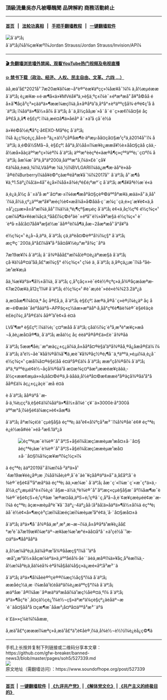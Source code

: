 ### 頂級流量吳亦凡被曝醜聞 品牌解約 商務活動終止
------------------------

#### [首页](https://github.com/gfw-breaker/banned-news3/blob/master/README.md) &nbsp;&nbsp;|&nbsp;&nbsp; [法轮功真相](https://github.com/begood0513/basic/blob/master/README.md)  &nbsp;&nbsp;|&nbsp;&nbsp; [手把手翻墙教程](https://github.com/gfw-breaker/guides/wiki)  &nbsp;&nbsp;|&nbsp;&nbsp; [一键翻墙软件](https://github.com/gfw-breaker/nogfw/blob/master/README.md)  



<div><img alt="å´äº¦å¡" src="https://img.soundofhope.org/2021-07/s__3219503-1626778871230.jpg"/>
<br/><figcaption class="caption">
 å´äº¦å¡ï¼å¾çæ¥æºï¼Jordan Strauss/Jordan Strauss/Invision/APï¼
</figcaption></div><hr/>

#### [ 🎬  免翻墙浏览墙外禁闻、观看YouTube热门视频及电视直播](https://github.com/gfw-breaker/HelloWorld)

#### [ 💥  禁书下载（政治、经济、人权、民主自由、文革、六四 ...）](https://github.com/gfw-breaker/books/blob/master/README.md)

<div><div class="Content__Wrapper sc-1bvya0-0 grZQxZ">
 <p class="meta-top">
  <span class="meta">
   ãå¸æä¹å£°2021å¹´7æ20æ¥ãï¼æ¬å°è®°èæ¥äºçç»¼åæ¥å¯¼ï¼
  </span>
  ä¸­å½æµéææ
  <ok href="/term/249109">
   å´äº¦å¡
  </ok>
  è¿æ¥æ·±é·æ¶å«ä»¥MVéå¥³ä¸»è§ä¸ºç±ï¼è¯±éªæªæå¹´å¥³å­©åå éå±å¹¶åçå³ç³»ç­ãäºä»¶ææ¼æçï¼ä¸­å±å®åªä¹ä¸åºå°±èºäººç§å¾·é®é¢ç¹å
  <ok href="/term/249109">
   å´äº¦å¡
  </ok>
  ï¼åäºä»¶å½±åï¼
  <ok href="/term/249109">
   å´äº¦å¡
  </ok>
  å¨ä¸­å½çåå¡æ´»å¨å¨é¨ç»æ­¢ï¼å¤§é
  <ok href="/term/23803">
   åç
  </ok>
  å®£å¸ä¸å¶
  <ok href="/term/113746">
   è§£çº¦
  </ok>
  ï¼ä¸æé¤å¶ä»åéåº
  <ok href="/term/44685">
   å¨±ä¹å
  </ok>
  çå¯è½ã
 </p>
 <p>
  ä»¥é©å½é¡¶å°ç·å¢EXO-Måºéç
  <ok href="/term/249109">
   å´äº¦å¡
  </ok>
  ï¼å ä¿ç¾çé¿ç¸åå±è·³ä¿±ä½³çå®åæ¶è·äºæµ·åå¤çå¤§æ¹ç²ä¸ã2014å¹´ï¼
  <ok href="/term/249109">
   å´äº¦å¡
  </ok>
  ä¸é©å½SMå¬å¸
  <ok href="/term/113746">
   è§£çº¦
  </ok>
  åå°ä¸­å½åå±ï¼æ¥è¿ææå¥½è±åå¤§çãå çãä¸­å½æå»åãç­äººæ°ç»¼èºï¼
  <ok href="/term/249109">
   å´äº¦å¡
  </ok>
  äººæ°èèçªé«ãæ®å¶ç»çºªäººè¡¨ç¤ºï¼
  <ok href="/term/249109">
   å´äº¦å¡
  </ok>
  åæ¼æ¯åºä¸å°äº200ä¸åäººæ°å¸ï¼ä»£è¨çå¥¢ä¾åä¸èæä¸¾ï¼LVãå®æ ¼ä¸½ï¼BVLGARIï¼ãä¿æ¶æ·ãå°è»ãå·´å®èï¼Burberryï¼ãå¥é©°ç­ãæ®éåªæ¥å¯¼ï¼2017å¹´
  <ok href="/term/249109">
   å´äº¦å¡
  </ok>
  å¹´æ¶å¥ä¸º1.5äº¿ï¼å¦ä»4å¹´è¿å»ï¼åå±å¾é¡ºé£é¡ºæ°´ç
  <ok href="/term/249109">
   å´äº¦å¡
  </ok>
  æ¶å¥åªè½æ´é«ã
 </p>
 <div class="AD_Embed__Wrap-sc-1xslmin-0 igMuqX module desktop">
  <div>
  </div>
 </div>
 <p>
  ä¸è¿ä¸­å½ç
  <ok href="/term/44685">
   å¨±ä¹å
  </ok>
  æ°´å¤ªæ·±ï¼éæ¶æåºå¤§çè®©äººåºæ¥ä¸æãä»å¹´ä¸åå¹´ï¼ä¸­å½ä¸çº¿äººæ°å¥³æéç½è¢«æå¼å»å­©å­ãå·ç¨æ¼ç¨ç­ä¸é»ç´æ¥è¢«ä¸­å±å¹¿çµæ»å±å°æï¼ä¸åå¹´ï¼ä½ä¸ºé¡¶çº§æµéç
  <ok href="/term/249109">
   å´äº¦å¡
  </ok>
  è¢«ä¸åç½çº¢
  <ok href="/term/577352">
   é½ç¾ç«¹
  </ok>
  çæï¼å¶ä»¥éæ¼åç­ä¸ºåå£ï¼ç©è²ãè¯±éªå¹´è½»å¥³æ§ã
  <ok href="/term/577352">
   é½ç¾ç«¹
  </ok>
  è¯´èªå·±åå¦å¤7åå¥³æ§é½æ¯åå®³èï¼å¶ä¸­åæ¬2åæªæå¹´å°å¥³ã
 </p>
 <p>
  <ok href="/term/577352">
   é½ç¾ç«¹
  </ok>
  è¿å¬å¸äºä¸
  <ok href="/term/249109">
   å´äº¦å¡
  </ok>
  çä¸äºèå¤©è®°å½ï¼ç§°
  <ok href="/term/249109">
   å´äº¦å¡
  </ok>
  æç®ç¨200ä¸å°å£ï¼å¥¹å·²åå¤å¥½èµ°æ³å¾ç¨åºã
 </p>
 <p>
  7æ19æ¥ï¼
  <ok href="/term/249109">
   å´äº¦å¡
  </ok>
  å¨å¾®ååå£°æï¼å¦è®¤è¿äºææ§ã
  <ok href="/term/249109">
   å´äº¦å¡
  </ok>
  çå·¥ä½å®¤ä¹åå¸å£°æï¼ç§°
  <ok href="/term/577352">
   é½ç¾ç«¹
  </ok>
  ç¼é ä¸
  <ok href="/term/249109">
   å´äº¦å¡
  </ok>
  ä¸å®çä¿¡æ¯ï¼å·²åè­¦æ¹æ¥æ¡ã
 </p>
 <p>
  åä¸¾æ¥äºä»¶å½±åï¼ä¸
  <ok href="/term/249109">
   å´äº¦å¡
  </ok>
  ç¸å³çåç±»è¯é¢è½®çªç»ä¸å¾®åç­æãæªæ­¢7æ20æ¥ä¸å12ç¹ï¼#
  <ok href="/term/249109">
   å´äº¦å¡
  </ok>
  <ok href="/term/577352">
   é½ç¾ç«¹
  </ok>
  #è¯æ¡éè¯»éé«è¾¾23.2äº¿ã
 </p>
 <p>
  ä¸æ­¤åæ¶ï¼å¤ä¸ª
  <ok href="/term/23803">
   åç
  </ok>
  å®£å¸ä¸
  <ok href="/term/249109">
   å´äº¦å¡
  </ok>
  <ok href="/term/113746">
   è§£çº¦
  </ok>
  ãæ®ä¸å®å¨ç»è®¡ï¼è¿äº
  <ok href="/term/23803">
   åç
  </ok>
  åæ¬é©æãè¯åéºå­ãäºå¬APPãç«ç½ãæ»æºãåº·å¸åå°çº¢è¶ãè¾è®¯è§é¢ãçèè£èç­ï¼ç¸å³å®£ä¼ åå®¹ä¹è¢«å é¤ã
 </p>
 <p>
  LVå¹¶æª
  <ok href="/term/113746">
   è§£çº¦
  </ok>
  ï¼ä½è¡¨ç¤ºæåå
  <ok href="/term/249109">
   å´äº¦å¡
  </ok>
  çåä½ï¼ç´è³å¸æ³è°æ¥ç»æå¬å¸ãè¿æå¤å®¶ä¸
  <ok href="/term/249109">
   å´äº¦å¡
  </ok>
  æåä½ç
  <ok href="/term/23803">
   åç
  </ok>
  éèäºå®å®£ä»£è¨å¾®åã
 </p>
 <p>
  <ok href="/term/249109">
   å´äº¦å¡
  </ok>
  5ææ¶åè¡¨æ°æ­ãç¿±ç¿ãï¼ä¸­å±ååªå¤®è§ä¹äºå¾®åå¸®å¿åæå®£ä¼ ï¼
  <ok href="/term/249109">
   å´äº¦å¡
  </ok>
  ä¹è½¬åè¯¥åå¾®åï¼å¹¶ä¸æè¯¥å¾®åç½®é¡¶å¨ä¸ªäººä¸»é¡µï¼ä¸è¿å¨
  <ok href="/term/577352">
   é½ç¾ç«¹
  </ok>
  çæåï¼å¤®è§é¦åå é¤äºå®£ä¼
  <ok href="/term/249109">
   å´äº¦å¡
  </ok>
  æ­æ²çå¾®åï¼
  <ok href="/term/249109">
   å´äº¦å¡
  </ok>
  äºä¸ªäººé¡µé¢è½¬åçå¾®åä¹å æ­¤æ¾ç¤ºâæ²¡ææéæ¥çâãä¸­å½ç«ææ¢æµä»»å¡âå¤©é®ä¸å·âåâä¸­å½èªå¤©æ¢ææè²å®âçå¾®åä¹å°ååå®£ä¼ ãç¿±ç¿ãçè´´æå é¤ã
 </p>
 <p>
  è
  <ok href="/term/249109">
   å´äº¦å¡
  </ok>
  åå®äºå¨æ­å·ä¸¾è¡çç²ä¸è§é¢ä¼ï¼åäºä»¶å½±åï¼é¨ç¥¨ä»3000è·å°300åäººæ°å¸ï¼è§é¢ä¼æç»è¢«åæ¶ã
 </p>
 <p>
  <ok href="/term/249109">
   å´äº¦å¡
  </ok>
  åºæ¼çé¦é¨çµè§å§ã
  <ok href="/term/577769">
   éç°ªè¡
  </ok>
  ãä¹è¢«å¼ºçå³æ³¨ï¼å¾®åè¯é¢#
  <ok href="/term/577769">
   éç°ªè¡
  </ok>
  è¿è½æ­å#éè¯»éå·²æ6.1äº¿ã
 </p>
 <figure class="OImage__StyledFigure-sc-1lfley0-0 hHSfVg">
  <img alt="éç°ªè¡æ¯è¾è®¯å¹´åº¦S+å§éï¼å¦æç¦æ­æèµæ¹æå¤±å·¨å¤§" src="https://img.soundofhope.org/2021-07/s__3219503-1626779319869.jpg"/>
  <br/><figcaption>
   ãéç°ªè¡ãæ¯è¾è®¯å¹´åº¦S+å§éï¼å¦æç¦æ­æèµæ¹æå¤±å·¨å¤§ï¼å¾çæ¥æºï¼ç½ç»ï¼
  </figcaption>
 </figure>
 <p>
  ã
  <ok href="/term/577769">
   éç°ªè¡
  </ok>
  ãäº2019å¹´å¼æï¼å·²äºä»å¹´4æ19æ¥éè¿å®¡æ ¸ï¼åå¾åè¡è®¸å¯è¯ãè¯¥çåå®äºä»å¹´ä¸å­£åº¦å¨è¾è®¯è§é¢å¹³å°æ­åºãã
  <ok href="/term/577769">
   éç°ªè¡
  </ok>
  ãä¸»æ¼æ¯
  <ok href="/term/249109">
   å´äº¦å¡
  </ok>
  åæ¨ç´«ï¼æ¨ç´«æ¯ç°ä»ä¸­å½ä¸çº¿æµéå°è±ï¼è¿é¨å§æ¬ä½ä¸ºè¾è®¯å¹´åº¦æç«çµè§å§æ¨åºï¼åæ¶æ¯è¾è®¯è§é¢çS+é¡¹ç®ãæ ¹æ®æ­¤åä¸äºS+é¡¹ç®å¨ç¸å³å¬å¸è´¢æ¥çæèµéé¢æ¨æ­ï¼ã
  <ok href="/term/577769">
   éç°ªè¡
  </ok>
  ãçæ»æèµåºè¯¥å¨3äº¿-4äº¿åå·¦å³ãå¦ä»åäºä»¶å½±åï¼ã
  <ok href="/term/577769">
   éç°ªè¡
  </ok>
  ãå¯è½è¢«å»¶æ­çè³ç¦æ­ï¼å¦æé­ç¦æ­ï¼æèµæ¹å°é¢ä¸´å·¨å¤§æå¤±ã
 </p>
 <p>
  <ok href="/term/249109">
   å´äº¦å¡
  </ok>
  äºä»¶å¨å¾®åä¸æ²¸æ²¸æ¬æ¬ï¼ä¸­å±å®åªä¹æ¥è¿åå£°æ¹è¯ã7æ19æ¥ï¼æ°äº¬æ¥ãæ¾æ¹æ°é»ãå¤å°å¨±ä¹ç­é½å¯¹æ­¤äºä»¶ååºååºã
 </p>
 <p>
  ä¸­å½æ¼åºè¡ä¸åä¼å®æ¹å¾®ååæç§°ï¼å¯¹äºå·æå¹¿æ³å½±ååçæ¼èºä»ä¸äººåéå¾·åè´¨ãèä¸æå®ï¼ä»¥åç¸å³èæï¼ä¸­å½æ¼åºè¡ä¸åä¼éå¾·èªå¾å§åä¼å§ç»ä¿æé«åº¦å³æ³¨ã
 </p>
 <p>
  <ok href="/term/249109">
   å´äº¦å¡
  </ok>
  äºä»¶å¼åèè®ºç­è®®ï¼æç½åç§°ï¼â
  <ok href="/term/249109">
   å´äº¦å¡
  </ok>
  ææåéç½ä¸æ ·ï¼æåä¹è¦éåäºâï¼è¿æäººç§°ï¼â
  <ok href="/term/249109">
   å´äº¦å¡
  </ok>
  æäºåæ¨å®ï¼åæ¨å®æäºäºæåâï¼ä¹æç½åè®¤ä¸ºï¼
  <ok href="/term/249109">
   å´äº¦å¡
  </ok>
  äºä»¶åç°è¯¸å¤çä½çè¿¹ï¼è½¬ç§»äºæ°ä¼çè§çº¿ãèåäº¬æ´é¨ãå¤§åå³å ¤ç­æ¶æ¯ååæ²¡å¤ªå¤äººå³æ³¨äºã
 </p>
 <p class="meta-btm">
  è´£ä»»ç¼è¾ï¼åææ¸
 </p>
 <p class="meta-btm">
  å¸æä¹å£°çæææï¼æªç»å¸æä¹å£°ä¹¦é¢åè®¸ï¼ä¸å¾è½¬è½½ï¼è¿èå¿ç©¶ã
 </p>
</div>
</div>
<hr/>
手机上长按并复制下列链接或二维码分享本文章：<br/>
https://github.com/gfw-breaker/banned-news3/blob/master/pages/soh5/527339.md <br/>
<a href='https://github.com/gfw-breaker/banned-news3/blob/master/pages/soh5/527339.md'><img src='https://github.com/gfw-breaker/banned-news3/blob/master/pages/soh5/527339.md.png'/></a> <br/>
原文地址（需翻墙访问）：https://www.soundofhope.org/post/527339


------------------------
#### [首页](https://github.com/gfw-breaker/banned-news3/blob/master/README.md) &nbsp;|&nbsp; [一键翻墙软件](https://github.com/gfw-breaker/nogfw/blob/master/README.md) &nbsp;| [《九评共产党》](https://github.com/gfw-breaker/9ping.md/blob/master/README.md#九评之一评共产党是什么) | [《解体党文化》](https://github.com/gfw-breaker/jtdwh.md/blob/master/README.md) | [《共产主义的终极目的》](https://github.com/gfw-breaker/gczydzjmd.md/blob/master/README.md)


<img src='http://gfw-breaker.win/banned-news3/pages/soh5/527339.md' width='0px' height='0px'/>
